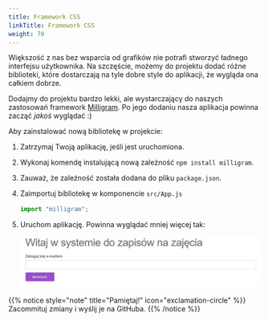 ```yaml
---
title: Framework CSS
linkTitle: Framework CSS
weight: 70
---
```


Większość z nas bez wsparcia od grafików nie potrafi stworzyć ładnego interfejsu
użytkownika. Na szczęście, możemy do projektu dodać różne biblioteki, które
dostarczają na tyle dobre style do aplikacji, że wygląda ona całkiem dobrze.

Dodajmy do projektu bardzo lekki, ale wystarczający do naszych zastosowań
framework [Milligram](https://milligram.io/). Po jego dodaniu nasza aplikacja
powinna zacząć *jakoś* wyglądać :)

Aby zainstalować nową bibliotekę w projekcie:

1. Zatrzymaj Twoją aplikację, jeśli jest uruchomiona.
1. Wykonaj komendę instalującą nową zależność `npm install milligram`.
1. Zauważ, że zależność została dodana do pliku `package.json`.
1. Zaimportuj bibliotekę w komponencie `src/App.js`
    ```jsx
    import "milligram";
    ```
1. Uruchom aplikację. Powinna wyglądać mniej więcej tak:

   ![](16-milligram.jpg)

{{% notice style="note" title="Pamiętaj!" icon="exclamation-circle" %}}
Zacommituj zmiany i wyślij je na GitHuba.
{{% /notice %}}
